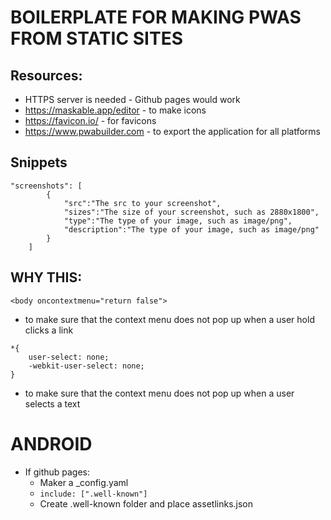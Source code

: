 # BOILERPLATE FOR MAKING PWAS FROM STATIC SITES

## Resources:
- HTTPS server is needed - Github pages would work
- https://maskable.app/editor - to make icons
- https://favicon.io/ - for favicons
- https://www.pwabuilder.com - to export the application for all platforms

## Snippets
```
"screenshots": [
        {
            "src":"The src to your screenshot",
            "sizes":"The size of your screenshot, such as 2880x1800",
            "type":"The type of your image, such as image/png",
            "description":"The type of your image, such as image/png"
        }
    ]
```

## WHY THIS:
`<body oncontextmenu="return false">`
- to make sure that the context menu does not pop up when a user hold clicks a link

```
*{
    user-select: none;
    -webkit-user-select: none;
}
```
- to make sure that the context menu does not pop up when a user selects a text


# ANDROID
- If github pages:
    - Maker a  _config.yaml
    - `include: [".well-known"]`
    - Create .well-known folder and place assetlinks.json







